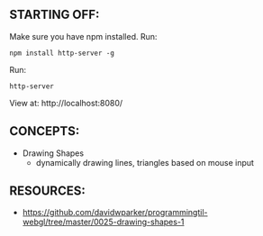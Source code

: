 ## STARTING OFF:

Make sure you have npm installed.
Run:
```
npm install http-server -g
```

Run:
```
http-server
```

View at: http://localhost:8080/

## CONCEPTS:

* Drawing Shapes
  * dynamically drawing lines, triangles based on mouse input

## RESOURCES:

* https://github.com/davidwparker/programmingtil-webgl/tree/master/0025-drawing-shapes-1
